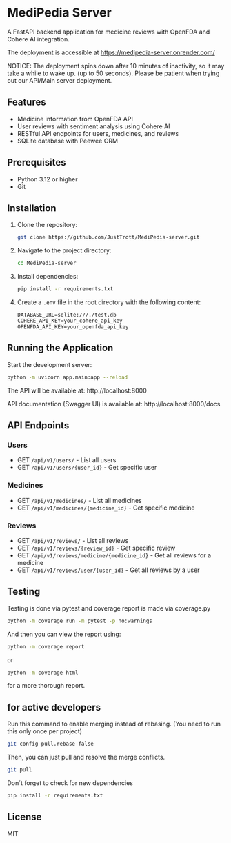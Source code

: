 # MediPedia Server

A FastAPI backend application for medicine reviews with OpenFDA and Cohere AI integration.

The deployment is accessible at https://medipedia-server.onrender.com/

NOTICE: The deployment spins down after 10 minutes of inactivity, so it may take a while to wake up. (up to 50 seconds). Please be patient when trying out our API/Main server deployment.

## Features

-   Medicine information from OpenFDA API
-   User reviews with sentiment analysis using Cohere AI
-   RESTful API endpoints for users, medicines, and reviews
-   SQLite database with Peewee ORM

## Prerequisites

-   Python 3.12 or higher
-   Git

## Installation

1. Clone the repository:

    ```bash
    git clone https://github.com/JustTrott/MediPedia-server.git
    ```

2. Navigate to the project directory:

    ```bash
    cd MediPedia-server
    ```

3. Install dependencies:

    ```bash
    pip install -r requirements.txt
    ```

4. Create a `.env` file in the root directory with the following content:
    ```plaintext
    DATABASE_URL=sqlite:///./test.db
    COHERE_API_KEY=your_cohere_api_key
    OPENFDA_API_KEY=your_openfda_api_key
    ```

## Running the Application

Start the development server:

```bash
python -m uvicorn app.main:app --reload
```

The API will be available at: http://localhost:8000

API documentation (Swagger UI) is available at: http://localhost:8000/docs

## API Endpoints

### Users

-   GET `/api/v1/users/` - List all users
-   GET `/api/v1/users/{user_id}` - Get specific user

### Medicines

-   GET `/api/v1/medicines/` - List all medicines
-   GET `/api/v1/medicines/{medicine_id}` - Get specific medicine

### Reviews

-   GET `/api/v1/reviews/` - List all reviews
-   GET `/api/v1/reviews/{review_id}` - Get specific review
-   GET `/api/v1/reviews/medicine/{medicine_id}` - Get all reviews for a medicine
-   GET `/api/v1/reviews/user/{user_id}` - Get all reviews by a user

## Testing

Testing is done via pytest and coverage report is made via coverage.py

```bash
python -m coverage run -m pytest -p no:warnings
```

And then you can view the report using:

```bash
python -m coverage report
```

or

```bash
python -m coverage html
```

for a more thorough report.

## for active developers

Run this command to enable merging instead of rebasing. (You need to run this only once per project)

```bash
git config pull.rebase false
```

Then, you can just pull and resolve the merge conflicts.

```bash
git pull
```

Don´t forget to check for new dependencies

```bash
pip install -r requirements.txt
```

## License

MIT
